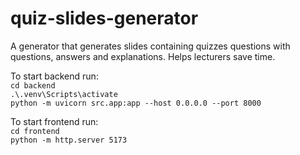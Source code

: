 # quiz-slides-generator
A generator that generates slides containing quizzes questions with questions, answers and explanations. Helps lecturers save time.


To start backend run: <br>
`cd backend` <br>
`.\.venv\Scripts\activate` <br>
`python -m uvicorn src.app:app --host 0.0.0.0 --port 8000`

To start frontend run: <br>
`cd frontend`<br>
`python -m http.server 5173`